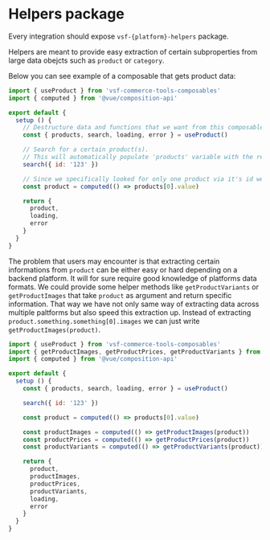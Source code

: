 # Helpers package

Every integration should expose `vsf-{platform}-helpers` package.

Helpers are meant to provide easy extraction of certain subproperties from large data obejcts such as `product` or `category`.

Below you can see example of a composable that gets product data:
```js
import { useProduct } from 'vsf-commerce-tools-composables'
import { computed } from '@vue/composition-api'

export default {
  setup () {
    // Destructure data and functions that we want from this composable
    const { products, search, loading, error } = useProduct()

    // Search for a certain product(s). 
    // This will automatically populate 'products' variable with the results.
    search({ id: '123' })

    // Since we specifically looked for only one product via it's id we can assign it to `product` variable
    const product = computed(() => products[0].value)

    return {
      product,
      loading,
      error
    }
  }
}
```
The problem that users may encounter is that extracting certain informations from `product` can be either easy or hard depending on a backend platform. It will for sure require good knowledge of platforms data formats. We could provide some helper methods like `getProductVariants` or `getProductImages` that take `product` as argument and return specific information. That way we have not only same way of extracting data across multiple paltforms but also speed this extraction up. Instead of extracting `product.something.something[0].images` we can just write `getProductImages(product)`.

```js
import { useProduct } from 'vsf-commerce-tools-composables'
import { getProductImages, getProductPrices, getProductVariants } from 'vsf-commerce-tools-heleprs'
import { computed } from '@vue/composition-api'

export default {
  setup () {
    const { products, search, loading, error } = useProduct()

    search({ id: '123' })

    const product = computed(() => products[0].value)

    const productImages = computed(() => getProductImages(product))
    const productPrices = computed(() => getProductPrices(product))
    const productVariants = computed(() => getProductVariants(product))

    return {
      product,
      productImages,
      productPrices,
      productVariants,
      loading,
      error
    }
  }
}
```